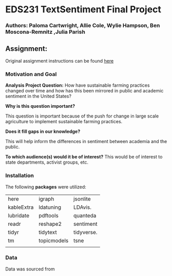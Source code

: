 # EDS231 TextSentiment Final Project

### Authors: Paloma Cartwright, Allie Cole, Wylie Hampson, Ben Moscona-Remnitz ,Julia Parish

## Assignment:

Original assignment instructions can be found [here](https://maro406.github.io/EDS_231-text-sentiment/Group_Project.html)

### Motivation and Goal

**Analysis Project Question:** How have sustainable farming practices changed over time and how has this been mirrored in public and academic sentiment in the United States?

**Why is this question important?**

This question is important because of the push for change in large scale agriculture to implement sustainable farming practices.

**Does it fill gaps in our knowledge?**

This will help inform the differences in sentiment between academia and the public.

**To which audience(s) would it be of interest?**
This would be of interest to state departments, activist groups, etc. 


### Installation

The following **packages** were utilized:

|            |            |                |
| ---------- | -----------| ---------------|
| here       | igraph     | jsonlite       | 
| kableExtra | ldatuning  | LDAvis.        |
| lubridate  | pdftools   | quanteda       |
| readr      | reshape2   | sentiment      |
| tidyr      | tidytext   | tidyverse.     |
| tm         | topicmodels| tsne           |
|     |         |           |

### Data

Data was sourced from 
